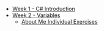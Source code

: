 - [Week 1 - C# Introduction](HelloCs/StudentDesc.md)
- [Week 2 - Variables](Variables/StudentDesc.md)
    - [About Me Individual Exercises](Variables/AboutMeIndividualExercises.md)